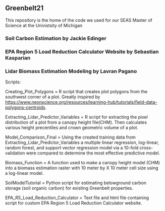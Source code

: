 ## Greenbelt21
This repository is the home of the code we used for our SEAS Master of Science at the Univistsity of Michigan

### Soil Carbon Estimation by Jackie Edinger

### EPA Region 5 Load Reduction Calculator Website by Sebastian Kasparian

### Lidar Biomass Estimation Modeling by Lavran Pagano
Scripts:

Creating_Plot_Polygons = R script that creates plot polygons from the southwest corner of a plot. Greatly inspired by https://www.neonscience.org/resources/learning-hub/tutorials/field-data-polygons-centroids.

Extracting_Lidar_Predictor_Variables = R script for extracting the pixel distribution of a plot from a canopy height file(CHM). Then calculates various height precentiles and crown geometric volume of a plot.

Model_Comparison_Final = Using the created training data from Extracting_Lidar_Predictor_Variables a multiple linear regression, log-linear, random forest, and support vector regression model via a 10-fold cross-validation were compared to determine the most effective predictive model. 

Biomass_Function = A function used to make a canopy height model (CHM) into a biomass estimation raster with 10 meter by X 10 meter cell size using a log-linear model.

SoilModelTutorial = Python script for estimating belowground carbon storage (soil organic carbon) for existing Greenbelt properties.

EPA_R5_Load_Reduction_Calculator = Text file and html file containing script for custom EPA Region 5 Load Reduction Calculator website. 
